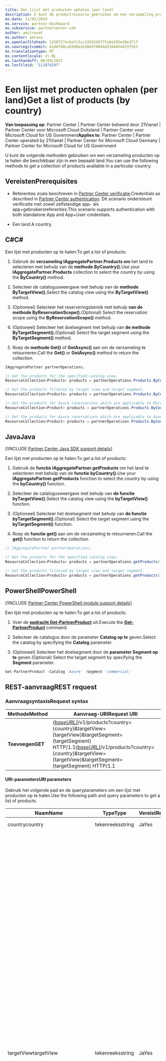 ```yaml
---
title: Een lijst met producten ophalen (per land)
description: U kunt de productresource gebruiken om een verzameling producten per klantland op te halen.
ms.date: 11/01/2019
ms.service: partner-dashboard
ms.subservice: partnercenter-sdk
author: amitravat
ms.author: amrava
ms.openlocfilehash: 1258727ecbe7c5cc332624577fa8a355e28e3717
ms.sourcegitcommit: b1d6fd0ca93d8a3e30e970844d3164454415f553
ms.translationtype: MT
ms.contentlocale: nl-NL
ms.lasthandoff: 06/09/2021
ms.locfileid: "111874207"
---
```

# <a name="get-a-list-of-products-by-country"></a><span data-ttu-id="18b53-103">Een lijst met producten ophalen (per land)</span><span class="sxs-lookup"><span data-stu-id="18b53-103">Get a list of products (by country)</span></span>

<span data-ttu-id="18b53-104">**Van toepassing op**: Partner Center | Partner Center beheerd door 21Vianet | Partner Center voor Microsoft Cloud Duitsland | Partner Center voor Microsoft Cloud for US Government</span><span class="sxs-lookup"><span data-stu-id="18b53-104">**Applies to**: Partner Center | Partner Center operated by 21Vianet | Partner Center for Microsoft Cloud Germany | Partner Center for Microsoft Cloud for US Government</span></span>

<span data-ttu-id="18b53-105">U kunt de volgende methoden gebruiken om een verzameling producten op te halen die beschikbaar zijn in een bepaald land.</span><span class="sxs-lookup"><span data-stu-id="18b53-105">You can use the following methods to get a collection of products available in a particular country.</span></span>

## <a name="prerequisites"></a><span data-ttu-id="18b53-106">Vereisten</span><span class="sxs-lookup"><span data-stu-id="18b53-106">Prerequisites</span></span>

- <span data-ttu-id="18b53-107">Referenties zoals beschreven in [Partner Center verificatie](partner-center-authentication.md).</span><span class="sxs-lookup"><span data-stu-id="18b53-107">Credentials as described in [Partner Center authentication](partner-center-authentication.md).</span></span> <span data-ttu-id="18b53-108">Dit scenario ondersteunt verificatie met zowel zelfstandige app- als app+gebruikersreferenties.</span><span class="sxs-lookup"><span data-stu-id="18b53-108">This scenario supports authentication with both standalone App and App+User credentials.</span></span>

- <span data-ttu-id="18b53-109">Een land.</span><span class="sxs-lookup"><span data-stu-id="18b53-109">A country.</span></span>

## <a name="c"></a><span data-ttu-id="18b53-110">C\#</span><span class="sxs-lookup"><span data-stu-id="18b53-110">C\#</span></span>

<span data-ttu-id="18b53-111">Een lijst met producten op te halen:</span><span class="sxs-lookup"><span data-stu-id="18b53-111">To get a list of products:</span></span>

1. <span data-ttu-id="18b53-112">Gebruik de **verzameling IAggregatePartner.Products om** het land te selecteren met behulp van de **methode ByCountry().**</span><span class="sxs-lookup"><span data-stu-id="18b53-112">Use your **IAggregatePartner.Products** collection to select the country by using the **ByCountry()** method.</span></span>

2. <span data-ttu-id="18b53-113">Selecteer de catalogusweergave met behulp van de **methode ByTargetView().**</span><span class="sxs-lookup"><span data-stu-id="18b53-113">Select the catalog view using the **ByTargetView()** method.</span></span>

3. <span data-ttu-id="18b53-114">(Optioneel) Selecteer het reserveringsbereik met behulp **van de methode ByReservationScope().**</span><span class="sxs-lookup"><span data-stu-id="18b53-114">(Optional) Select the reservation scope using the **ByReservationScope()** method.</span></span>

4. <span data-ttu-id="18b53-115">(Optioneel) Selecteer het doelsegment met behulp van **de methode ByTargetSegment().**</span><span class="sxs-lookup"><span data-stu-id="18b53-115">(Optional) Select the target segment using the **ByTargetSegment()** method.</span></span>

5. <span data-ttu-id="18b53-116">Roep de **methode Get()** of **GetAsync()** aan om de verzameling te retourneren.</span><span class="sxs-lookup"><span data-stu-id="18b53-116">Call the **Get()** or **GetAsync()** method to return the collection.</span></span>

```csharp
IAggregatePartner partnerOperations;

// Get the products for the specified catalog view.
ResourceCollection<Products> products = partnerOperations.Products.ByCountry("US").ByTargetView("MicrosoftAzure").Get();

// Get the products filtered by target view and target segment.
ResourceCollection<Products> products = partnerOperations.Products.ByCountry("US").ByTargetView("MicrosoftAzure").ByTargetSegment("commercial").Get();

// Get the products for Azure reservations which are applicable to Microsoft Azure (MS-AZR-0145P) subscriptions only.
ResourceCollection<Product> products = partnerOperations.Products.ByCountry("US").ByTargetView("AzureReservations").Get();

// Get the products for Azure reservations which are applicable to Azure plans only.
ResourceCollection<Product> products = partnerOperations.Products.ByCountry("US").ByTargetView("AzureReservations").ByReservationScope("AzurePlan").Get();

```

## <a name="java"></a><span data-ttu-id="18b53-117">Java</span><span class="sxs-lookup"><span data-stu-id="18b53-117">Java</span></span>

[!INCLUDE [Partner Center Java SDK support details](../includes/java-sdk-support.md)]

<span data-ttu-id="18b53-118">Een lijst met producten op te halen:</span><span class="sxs-lookup"><span data-stu-id="18b53-118">To get a list of products:</span></span>

1. <span data-ttu-id="18b53-119">Gebruik de **functie IAggregatePartner.getProducts** om het land te selecteren met behulp van de **functie byCountry().**</span><span class="sxs-lookup"><span data-stu-id="18b53-119">Use your **IAggregatePartner.getProducts** function to select the country by using the **byCountry()** function.</span></span>

2. <span data-ttu-id="18b53-120">Selecteer de catalogusweergave met behulp van **de functie byTargetView().**</span><span class="sxs-lookup"><span data-stu-id="18b53-120">Select the catalog view using the **byTargetView()** function.</span></span>
3. <span data-ttu-id="18b53-121">(Optioneel) Selecteer het doelsegment met behulp van **de functie byTargetSegment().**</span><span class="sxs-lookup"><span data-stu-id="18b53-121">(Optional) Select the target segment using the **byTargetSegment()** function.</span></span>

4. <span data-ttu-id="18b53-122">Roep de **functie get()** aan om de verzameling te retourneren.</span><span class="sxs-lookup"><span data-stu-id="18b53-122">Call the **get()** function to return the collection.</span></span>

```java
// IAggregatePartner partnerOperations;

// Get the products for the specified catalog view.
ResourceCollection<Products> products = partnerOperations.getProducts().byCountry("US").byTargetView("Azure").get();

// Get the products filtered by target view and target segment.
ResourceCollection<Products> products = partnerOperations.getProducts().byCountry("US").byTargetView("Azure").byTargetSegment("commercial").get();
```

## <a name="powershell"></a><span data-ttu-id="18b53-123">PowerShell</span><span class="sxs-lookup"><span data-stu-id="18b53-123">PowerShell</span></span>

[!INCLUDE [Partner Center PowerShell module support details](../includes/powershell-module-support.md)]

<span data-ttu-id="18b53-124">Een lijst met producten op te halen:</span><span class="sxs-lookup"><span data-stu-id="18b53-124">To get a list of products:</span></span>

1. <span data-ttu-id="18b53-125">Voer de [**opdracht Get-PartnerProduct**](https://github.com/Microsoft/Partner-Center-PowerShell/blob/master/docs/help/Get-PartnerProduct.md) uit.</span><span class="sxs-lookup"><span data-stu-id="18b53-125">Execute the [**Get-PartnerProduct**](https://github.com/Microsoft/Partner-Center-PowerShell/blob/master/docs/help/Get-PartnerProduct.md) command.</span></span>

2. <span data-ttu-id="18b53-126">Selecteer de catalogus door de parameter **Catalog op te** geven.</span><span class="sxs-lookup"><span data-stu-id="18b53-126">Select the catalog by specifying the **Catalog** parameter.</span></span>
3. <span data-ttu-id="18b53-127">(Optioneel) Selecteer het doelsegment door de **parameter Segment op te** geven.</span><span class="sxs-lookup"><span data-stu-id="18b53-127">(Optional) Select the target segment by specifying the **Segment** parameter.</span></span>

```powershell
Get-PartnerProduct -Catalog 'Azure' -Segment 'commercial'
```

## <a name="rest-request"></a><span data-ttu-id="18b53-128">REST-aanvraag</span><span class="sxs-lookup"><span data-stu-id="18b53-128">REST request</span></span>

### <a name="request-syntax"></a><span data-ttu-id="18b53-129">Aanvraagsyntaxis</span><span class="sxs-lookup"><span data-stu-id="18b53-129">Request syntax</span></span>

| <span data-ttu-id="18b53-130">Methode</span><span class="sxs-lookup"><span data-stu-id="18b53-130">Method</span></span>  | <span data-ttu-id="18b53-131">Aanvraag-URI</span><span class="sxs-lookup"><span data-stu-id="18b53-131">Request URI</span></span>                                                                                                                                    |
|---------|----------------------------------------------------------------------------------------------------------------------------------------------- |
| <span data-ttu-id="18b53-132">**Toevoegen**</span><span class="sxs-lookup"><span data-stu-id="18b53-132">**GET**</span></span> | <span data-ttu-id="18b53-133">[*{baseURL}*](partner-center-rest-urls.md)/v1/products?country={country}&targetView={targetView}&targetSegment={targetSegment} HTTP/1.1</span><span class="sxs-lookup"><span data-stu-id="18b53-133">[*{baseURL}*](partner-center-rest-urls.md)/v1/products?country={country}&targetView={targetView}&targetSegment={targetSegment} HTTP/1.1</span></span> |

#### <a name="uri-parameters"></a><span data-ttu-id="18b53-134">URI-parameters</span><span class="sxs-lookup"><span data-stu-id="18b53-134">URI parameters</span></span>

<span data-ttu-id="18b53-135">Gebruik het volgende pad en de queryparameters om een lijst met producten op te halen.</span><span class="sxs-lookup"><span data-stu-id="18b53-135">Use the following path and query parameters to get a list of products.</span></span>

| <span data-ttu-id="18b53-136">Naam</span><span class="sxs-lookup"><span data-stu-id="18b53-136">Name</span></span>                   | <span data-ttu-id="18b53-137">Type</span><span class="sxs-lookup"><span data-stu-id="18b53-137">Type</span></span>     | <span data-ttu-id="18b53-138">Vereist</span><span class="sxs-lookup"><span data-stu-id="18b53-138">Required</span></span> | <span data-ttu-id="18b53-139">Beschrijving</span><span class="sxs-lookup"><span data-stu-id="18b53-139">Description</span></span>                                                             |
|------------------------|----------|----------|-------------------------------------------------------------------------|
| <span data-ttu-id="18b53-140">country</span><span class="sxs-lookup"><span data-stu-id="18b53-140">country</span></span>                | <span data-ttu-id="18b53-141">tekenreeks</span><span class="sxs-lookup"><span data-stu-id="18b53-141">string</span></span>   | <span data-ttu-id="18b53-142">Ja</span><span class="sxs-lookup"><span data-stu-id="18b53-142">Yes</span></span>      | <span data-ttu-id="18b53-143">De land-/regio-id.</span><span class="sxs-lookup"><span data-stu-id="18b53-143">The country/region ID.</span></span>                                                  |
| <span data-ttu-id="18b53-144">targetView</span><span class="sxs-lookup"><span data-stu-id="18b53-144">targetView</span></span>             | <span data-ttu-id="18b53-145">tekenreeks</span><span class="sxs-lookup"><span data-stu-id="18b53-145">string</span></span>   | <span data-ttu-id="18b53-146">Ja</span><span class="sxs-lookup"><span data-stu-id="18b53-146">Yes</span></span>      | <span data-ttu-id="18b53-147">Identificeert de doelweergave van de catalogus.</span><span class="sxs-lookup"><span data-stu-id="18b53-147">Identifies the target view of the catalog.</span></span> <span data-ttu-id="18b53-148">De ondersteunde waarden zijn:</span><span class="sxs-lookup"><span data-stu-id="18b53-148">The supported values are:</span></span> <br/><br/><span data-ttu-id="18b53-149">**Azure,** dat alle Azure-items bevat</span><span class="sxs-lookup"><span data-stu-id="18b53-149">**Azure**, which includes all Azure items</span></span><br/><br/><span data-ttu-id="18b53-150">**AzureReservations,** dat alle Azure-reserveringsitems bevat</span><span class="sxs-lookup"><span data-stu-id="18b53-150">**AzureReservations**, which includes all Azure reservation items</span></span><br/><br/><span data-ttu-id="18b53-151">**AzureReservationsVM,** dat alle reserveringsitems voor virtuele machines (VM's) bevat</span><span class="sxs-lookup"><span data-stu-id="18b53-151">**AzureReservationsVM**, which includes all virtual machine (VM) reservation items</span></span><br/><br/><span data-ttu-id="18b53-152">**AzureReservationsSQL,** dat alle SQL reserveringsitems bevat</span><span class="sxs-lookup"><span data-stu-id="18b53-152">**AzureReservationsSQL**, which includes all SQL reservation items</span></span><br/><br/><span data-ttu-id="18b53-153">**AzureReservationsCosmosDb,** dat alle reserveringsitems voor de Cosmos-database bevat</span><span class="sxs-lookup"><span data-stu-id="18b53-153">**AzureReservationsCosmosDb**, which includes all Cosmos database reservation items</span></span><br/><br/><span data-ttu-id="18b53-154">**MicrosoftAzure,** dat items bevat voor Microsoft Azure -abonnementen (**MS-AZR-0145P**) en Azure-abonnementen</span><span class="sxs-lookup"><span data-stu-id="18b53-154">**MicrosoftAzure**, which includes items for Microsoft Azure subscriptions (**MS-AZR-0145P**) and Azure plans</span></span><br/><br/><span data-ttu-id="18b53-155">**OnlineServices,** met alle onlineservice-items (inclusief producten op de commerciële marketplace)</span><span class="sxs-lookup"><span data-stu-id="18b53-155">**OnlineServices**, which includes all online service items (including commercial marketplace products)</span></span><br/><br/><span data-ttu-id="18b53-156">**Software**, die alle software-items bevat</span><span class="sxs-lookup"><span data-stu-id="18b53-156">**Software**, which includes all software items</span></span><br/><br/><span data-ttu-id="18b53-157">**SoftwareSUSELinux,** dat alle software-SUSE Linux-items bevat</span><span class="sxs-lookup"><span data-stu-id="18b53-157">**SoftwareSUSELinux**, which includes all software SUSE Linux items</span></span><br/><br/><span data-ttu-id="18b53-158">**SoftwarePerpetual,** dat alle permanente software-items bevat</span><span class="sxs-lookup"><span data-stu-id="18b53-158">**SoftwarePerpetual**, which includes all perpetual software items</span></span><br/><br/><span data-ttu-id="18b53-159">**SoftwareAbonnementen,** die alle softwareabonnementitems bevat</span><span class="sxs-lookup"><span data-stu-id="18b53-159">**SoftwareSubscriptions**, which includes all software subscription items</span></span>    |
| <span data-ttu-id="18b53-160">targetSegment</span><span class="sxs-lookup"><span data-stu-id="18b53-160">targetSegment</span></span>          | <span data-ttu-id="18b53-161">tekenreeks</span><span class="sxs-lookup"><span data-stu-id="18b53-161">string</span></span>   | <span data-ttu-id="18b53-162">No</span><span class="sxs-lookup"><span data-stu-id="18b53-162">No</span></span>       | <span data-ttu-id="18b53-163">Identificeert het doelsegment.</span><span class="sxs-lookup"><span data-stu-id="18b53-163">Identifies the target segment.</span></span> <span data-ttu-id="18b53-164">De weergave voor verschillende doelgroepen.</span><span class="sxs-lookup"><span data-stu-id="18b53-164">The view for different target audiences.</span></span> <span data-ttu-id="18b53-165">De ondersteunde waarden zijn:</span><span class="sxs-lookup"><span data-stu-id="18b53-165">The supported values are:</span></span> <br/><br/><span data-ttu-id="18b53-166">**Commerciële**</span><span class="sxs-lookup"><span data-stu-id="18b53-166">**commercial**</span></span><br/><span data-ttu-id="18b53-167">**Onderwijs**</span><span class="sxs-lookup"><span data-stu-id="18b53-167">**education**</span></span><br/><span data-ttu-id="18b53-168">**Regering**</span><span class="sxs-lookup"><span data-stu-id="18b53-168">**government**</span></span><br/><span data-ttu-id="18b53-169">**Non-profit**</span><span class="sxs-lookup"><span data-stu-id="18b53-169">**nonprofit**</span></span>  |
| <span data-ttu-id="18b53-170">reservationScope</span><span class="sxs-lookup"><span data-stu-id="18b53-170">reservationScope</span></span> | <span data-ttu-id="18b53-171">tekenreeks</span><span class="sxs-lookup"><span data-stu-id="18b53-171">string</span></span>   | <span data-ttu-id="18b53-172">No</span><span class="sxs-lookup"><span data-stu-id="18b53-172">No</span></span> | <span data-ttu-id="18b53-173">Wanneer u een query uitvoert voor een lijst met producten voor Azure-reserveringen, geeft u op om een lijst met producten op te halen die van `reservationScope=AzurePlan` toepassing zijn op Azure-abonnementen.</span><span class="sxs-lookup"><span data-stu-id="18b53-173">When querying for a list of products for Azure Reservations, specify `reservationScope=AzurePlan` to get a list of products that are applicable to Azure plans.</span></span> <span data-ttu-id="18b53-174">Sluit deze parameter uit om een lijst met producten voor Azure-reserveringen op te halen die van toepassing zijn op Microsoft Azure **(MS-AZR-0145P)-abonnementen.**</span><span class="sxs-lookup"><span data-stu-id="18b53-174">Exclude this parameter to get a list of products for Azure reservations, which are applicable to Microsoft Azure (**MS-AZR-0145P**) subscriptions.</span></span>  |

### <a name="request-headers"></a><span data-ttu-id="18b53-175">Aanvraagheaders</span><span class="sxs-lookup"><span data-stu-id="18b53-175">Request headers</span></span>

<span data-ttu-id="18b53-176">Zie REST-headers [Partner Center meer informatie.](headers.md)</span><span class="sxs-lookup"><span data-stu-id="18b53-176">For more information, see [Partner Center REST headers](headers.md).</span></span>

### <a name="request-body"></a><span data-ttu-id="18b53-177">Aanvraagbody</span><span class="sxs-lookup"><span data-stu-id="18b53-177">Request body</span></span>

<span data-ttu-id="18b53-178">Geen.</span><span class="sxs-lookup"><span data-stu-id="18b53-178">None.</span></span>

### <a name="request-examples"></a><span data-ttu-id="18b53-179">Voorbeelden van aanvragen</span><span class="sxs-lookup"><span data-stu-id="18b53-179">Request examples</span></span>

#### <a name="products-by-country"></a><span data-ttu-id="18b53-180">Producten per land</span><span class="sxs-lookup"><span data-stu-id="18b53-180">Products by country</span></span>

<span data-ttu-id="18b53-181">Volg dit voorbeeld om een lijst met producten per land op te halen voor Microsoft Azure-abonnementen (MS-AZR-0145P) en Azure-abonnementen.</span><span class="sxs-lookup"><span data-stu-id="18b53-181">Follow this example to get a list of products by country for Microsoft Azure (MS-AZR-0145P) subscriptions and Azure plans.</span></span>

```http
GET https://api.partnercenter.microsoft.com/v1/products?country=US&targetView=MicrosoftAzure HTTP/1.1
Authorization: Bearer
Accept: application/json
MS-RequestId: 031160b2-b0b0-4d40-b2b1-aaa9bb84211d
MS-CorrelationId: 7c1f6619-c176-4040-a88f-2c71f3ba4533
```

#### <a name="azure-vm-reservations-azure-plan"></a><span data-ttu-id="18b53-182">Azure VM-reserveringen (Azure-plan)</span><span class="sxs-lookup"><span data-stu-id="18b53-182">Azure VM reservations (Azure plan)</span></span>

<span data-ttu-id="18b53-183">Volg dit voorbeeld om een lijst met producten per land op te halen voor Azure VM-reserveringen die van toepassing zijn op Azure-plannen.</span><span class="sxs-lookup"><span data-stu-id="18b53-183">Follow this example to get a list of products by country for Azure VM reservations that are applicable to Azure plans.</span></span>

```http
GET https://api.partnercenter.microsoft.com/v1/products?country=US&targetView=AzureAzureReservationsVM&reservationScope=AzurePlan HTTP/1.1
Authorization: Bearer
Accept: application/json
MS-RequestId: 031160b2-b0b0-4d40-b2b1-aaa9bb84211d
MS-CorrelationId: 7c1f6619-c176-4040-a88f-2c71f3ba4533
```

#### <a name="azure-vm-reservations-for-microsoft-azure-ms-azr-0145p-subscriptions"></a><span data-ttu-id="18b53-184">Azure VM-reserveringen voor Microsoft Azure -abonnementen (MS-AZR-0145P)</span><span class="sxs-lookup"><span data-stu-id="18b53-184">Azure VM reservations for Microsoft Azure (MS-AZR-0145P) subscriptions</span></span>

<span data-ttu-id="18b53-185">Volg dit voorbeeld om een lijst met producten per land op te halen voor Azure VM-reserveringen die van toepassing zijn op Microsoft Azure-abonnementen (MS-AZR-0145P).</span><span class="sxs-lookup"><span data-stu-id="18b53-185">Follow this example to get a list of products by country for Azure VM reservations that are applicable to Microsoft Azure (MS-AZR-0145P) subscriptions.</span></span>

```http
GET https://api.partnercenter.microsoft.com/v1/products?country=US&targetView=AzureReservationsVM HTTP/1.1
Authorization: Bearer
Accept: application/json
MS-RequestId: 031160b2-b0b0-4d40-b2b1-aaa9bb84211d
MS-CorrelationId: 7c1f6619-c176-4040-a88f-2c71f3ba4533
```

## <a name="rest-response"></a><span data-ttu-id="18b53-186">REST-antwoord</span><span class="sxs-lookup"><span data-stu-id="18b53-186">REST response</span></span>

<span data-ttu-id="18b53-187">Als dit lukt, bevat de antwoord-body een verzameling [**productresources.**](product-resources.md#product)</span><span class="sxs-lookup"><span data-stu-id="18b53-187">If successful, the response body contains a collection of [**Product**](product-resources.md#product) resources.</span></span>

### <a name="response-success-and-error-codes"></a><span data-ttu-id="18b53-188">Antwoord geslaagd en foutcodes</span><span class="sxs-lookup"><span data-stu-id="18b53-188">Response success and error codes</span></span>

<span data-ttu-id="18b53-189">Elk antwoord wordt geleverd met een HTTP-statuscode die aangeeft of het is gelukt of mislukt en aanvullende informatie over foutopsporing.</span><span class="sxs-lookup"><span data-stu-id="18b53-189">Each response comes with an HTTP status code that indicates success or failure and additional debugging information.</span></span> <span data-ttu-id="18b53-190">Gebruik een hulpprogramma voor netwerk traceer om deze code, het fouttype en aanvullende parameters te lezen.</span><span class="sxs-lookup"><span data-stu-id="18b53-190">Use a network trace tool to read this code, error type, and additional parameters.</span></span> <span data-ttu-id="18b53-191">Zie voor de volledige lijst Partner Center [foutcodes](error-codes.md).</span><span class="sxs-lookup"><span data-stu-id="18b53-191">For the full list, see [Partner Center error codes](error-codes.md).</span></span>

<span data-ttu-id="18b53-192">Deze methode retourneert de volgende foutcodes:</span><span class="sxs-lookup"><span data-stu-id="18b53-192">This method returns the following error codes:</span></span>

| <span data-ttu-id="18b53-193">HTTP-statuscode</span><span class="sxs-lookup"><span data-stu-id="18b53-193">HTTP Status Code</span></span>     | <span data-ttu-id="18b53-194">Foutcode</span><span class="sxs-lookup"><span data-stu-id="18b53-194">Error code</span></span>   | <span data-ttu-id="18b53-195">Beschrijving</span><span class="sxs-lookup"><span data-stu-id="18b53-195">Description</span></span>                                                                                               |
|----------------------|--------------|-----------------------------------------------------------------------------------------------------------|
| <span data-ttu-id="18b53-196">403</span><span class="sxs-lookup"><span data-stu-id="18b53-196">403</span></span>                  | <span data-ttu-id="18b53-197">400030</span><span class="sxs-lookup"><span data-stu-id="18b53-197">400030</span></span>       | <span data-ttu-id="18b53-198">Toegang tot het aangevraagde targetSegment is niet toegestaan.</span><span class="sxs-lookup"><span data-stu-id="18b53-198">Access to the requested targetSegment is not allowed.</span></span>                                                     |
| <span data-ttu-id="18b53-199">403</span><span class="sxs-lookup"><span data-stu-id="18b53-199">403</span></span>                  | <span data-ttu-id="18b53-200">400036</span><span class="sxs-lookup"><span data-stu-id="18b53-200">400036</span></span>       | <span data-ttu-id="18b53-201">Toegang tot de aangevraagde targetView is niet toegestaan.</span><span class="sxs-lookup"><span data-stu-id="18b53-201">Access to the requested targetView is not allowed.</span></span>                                                        |

### <a name="response-example"></a><span data-ttu-id="18b53-202">Voorbeeld van antwoord</span><span class="sxs-lookup"><span data-stu-id="18b53-202">Response example</span></span>

```http
{
    "totalCount": 19,
    "items": [
        {
            "id": "DZH318Z0BQ3Q",
            "title": "Virtual Machines DSv2 Series",
            "description": "Dsv2-series instances are the latest generation of D-series instances that will carry more powerful CPUs which are on average about 35% faster than D-series instances, and carry the same memory and disk configurations as the D-series. Dsv2-series instances are based on the latest generation 2.4 GHz Intel Xeon® E5-2673 v3 (Haswell) processor, and with Intel Turbo Boost Technology 2.0 can go to 3.2 GHz.",
            "productType": {
                "id": "Azure",
                "displayName": "Azure",
                "subType": {
                "id": "VirtualMachines",
                "displayName": "VirtualMachines"
                }
            },
            "isMicrosoftProduct": true,
            "publisherName": "Microsoft",
            "links": {
                "skus": {
                    "uri": "/products/DZH318Z0BQ3Q/skus?country=US",
                    "method": "GET",
                    "headers": []
                },
                "self": {
                    "uri": "/products/DZH318Z0BQ3Q?country=US",
                    "method": "GET",
                    "headers": []
                }
            }
        },
        ...
    ],
    "links": {
        "self": {
            "uri": "/products?country=US&targetView=Azure",
            "method": "GET",
            "headers": []
        }
    },
    "attributes": {
        "objectType": "Collection"
    }
}
```
